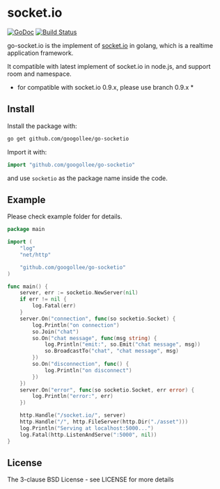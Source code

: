 # socket.io

[![GoDoc](http://godoc.org/github.com/googollee/go-socket.io?status.svg)](http://godoc.org/github.com/googollee/go-socket.io) [![Build Status](https://travis-ci.org/googollee/go-socket.io.svg)](https://travis-ci.org/googollee/go-socket.io)

go-socket.io is the implement of [socket.io](http://socket.io) in golang, which is a realtime application framework.

It compatible with latest implement of socket.io in node.js, and support room and namespace.

* for compatible with socket.io 0.9.x, please use branch 0.9.x *

## Install

Install the package with:

```bash
go get github.com/googollee/go-socketio
```

Import it with:

```go
import "github.com/googollee/go-socketio"
```

and use `socketio` as the package name inside the code.

## Example

Please check example folder for details.

```go
package main

import (
	"log"
	"net/http"

	"github.com/googollee/go-socketio"
)

func main() {
	server, err := socketio.NewServer(nil)
	if err != nil {
		log.Fatal(err)
	}
	server.On("connection", func(so socketio.Socket) {
		log.Println("on connection")
		so.Join("chat")
		so.On("chat message", func(msg string) {
			log.Println("emit:", so.Emit("chat message", msg))
			so.BroadcastTo("chat", "chat message", msg)
		})
		so.On("disconnection", func() {
			log.Println("on disconnect")
		})
	})
	server.On("error", func(so socketio.Socket, err error) {
		log.Println("error:", err)
	})

	http.Handle("/socket.io/", server)
	http.Handle("/", http.FileServer(http.Dir("./asset")))
	log.Println("Serving at localhost:5000...")
	log.Fatal(http.ListenAndServe(":5000", nil))
}
```

## License

The 3-clause BSD License  - see LICENSE for more details
